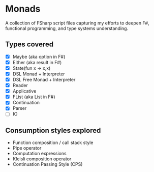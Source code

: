 # Monads
A collection of FSharp script files capturing my efforts to deepen F#, functional programming, and type systems understanding.

## Types covered

- [x] Maybe (aka option in F#)
- [x] Either (aka result in F#)
- [x] State(fun x -> x,x)
- [x] DSL Monad + Interpreter
- [x] DSL Free Monad + Interpreter
- [x] Reader
- [x] Applicative
- [x] FList (aka List in F#)
- [x] Continuation
- [x] Parser
- [ ] IO

## Consumption styles explored

- Function composition / call stack style
- Pipe operator
- Computation expressions
- Kleisli composition operator
- Continuation Passing Style (CPS)
